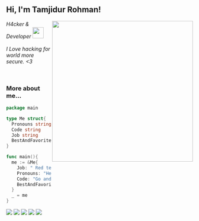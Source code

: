 <h2> Hi, I'm Tamjidur Rohman!</h2>
<img align='right' src="https://github-readme-stats.vercel.app/api?username=tamjid0x01&show_icons=true&theme=radical" width="380">
<p><em>  H4cker & Developer  <img src="https://media.giphy.com/media/WUlplcMpOCEmTGBtBW/giphy.gif" width="30"><br><br>
   I Love hacking for world more secure. <3
  </em></p>

<br>


### More about me...
```go
package main

type Me struct{
  Pronouns string
  Code string
  Job string
  BestAndFavoriteSkill string
}

func main(){
  me := &Me{
    Job: " Red team that aims for a purple team.",
    Pronouns: "He/Him",
    Code: "Go and Python and Everythings",
    BestAndFavoriteSkill: "Web Hacking :D"
  }
  _ = me
}
```


[![](https://img.shields.io/twitter/follow/Tamjid_1971?color=gray&logo=twitter&label=%40Tamjid_1971&style=flat)](https://twitter.com/Tamjid_1971)
[![](https://img.shields.io/github/followers/tamjid1971?color=gray&label=%40tamjid1971&logo=GitHub)](https://github.com/tamjid1971)
[![](https://img.shields.io/github/stars/tamjid1971?color=gray&logo=GitHub)](https://github.com/tamjid1971)
[![](https://img.shields.io/badge/-hackerone-black?logo=hackerone&color=gray&style=flat)](https://hackerone.com/aits)
[![](https://img.shields.io/badge/LinkedIn-0077B5?style=flat&logo=linkedin&logoColor=white)](https://www.linkedin.com/in/tamjid1971)
